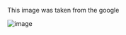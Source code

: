 This image was taken from the google

![image](https://user-images.githubusercontent.com/90383229/160168752-e6e9c1a2-1608-4d53-9bc4-6763fa23921d.png)
